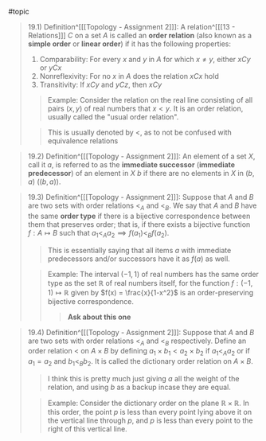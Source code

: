 #topic 
>19.1) Definition^[[[Topology - Assignment 2]]]: A relation^[[[13 - Relations]]] $C$ on a set $A$ is called an **order relation** (also known as a **simple order** or **linear order**) if it has the following properties:
>1. Comparability: For every $x$ and $y$ in $A$ for which $x \neq y$, either $xCy$ or $yCx$
>2. Nonreflexivity: For no $x$ in $A$ does the relation $xCx$ hold
>3. Transitivity: If $xCy$ and $yCz$, then $xCy$
>>Example: Consider the relation on the real line consisting of all pairs $(x,y)$ of real numbers that $x < y$. It is an order relation, usually called the "usual order relation".
>
>>This is usually denoted by $<$, as to not be confused with equivalence relations

>19.2) Definition^[[[Topology - Assignment 2]]]: An element of a set $X$, call it $a$, is referred to as the **immediate successor** (**immediate predecessor**) of an element in $X$ $b$ if there are no elements in $X$ in $(b,a)$ ($(b,a)$).

>19.3) Definition^[[[Topology - Assignment 2]]]: Suppose that $A$ and $B$ are two sets with order relations $<_A$ and $<_B$. We say that $A$ and $B$ have the same **order type** if there is a bijective correspondence between them that preserves order; that is, if there exists a bijective function $f: A \mapsto B$ such that $a_1 <_A a_2 \implies f(a_1) <_B f(a_2)$. 
>>This is essentially saying that all items $a$ with immediate predecessors and/or successors have it as $f(a)$ as well.
>
>>Example: The interval $(-1,1)$ of real numbers has the same order type as the set $\mathbb{R}$ of real numbers itself, for the function $f: (-1,1) \mapsto \mathbb{R}$ given by $f(x) = \frac{x}{1-x^2}$ is an order-preserving bijective correspondence.
>>>**Ask about this one**

>19.4) Definition^[[[Topology - Assignment 2]]]: Suppose that $A$ and $B$ are two sets with order relations $<_A$ and $<_B$ respectively. Define an order relation $<$ on $A \times B$ by defining $a_1 \times b_1 < a_2 \times b_2$ if $a_1 <_A a_2$ or if $a_1 = a_2$ and $b_1 <_B b_2$. It is called the dictionary order relation on $A \times B$. 
>>I think this is pretty much just giving $a$ all the weight of the relation, and using $b$ as a backup incase they are equal. 
>
>>Example: Consider the dictionary order on the plane $\mathbb{R} \times \mathbb{R}$. In this order, the point $p$ is less than every point lying above it on the vertical line through $p$, and $p$ is less than every point to the right of this vertical line. 